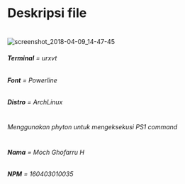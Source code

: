 # Deskripsi file
#
####
![screenshot_2018-04-09_14-47-45](https://user-images.githubusercontent.com/38096925/38485734-07043562-3c05-11e8-9e3e-0fc017373952.png)
####
###### **Terminal**  = urxvt
###### **Font**      = Powerline
###### **Distro**    = ArchLinux
#
###### Menggunakan phyton untuk mengeksekusi PS1 command
#
###### **Nama**    = Moch Ghofarru H
###### **NPM**     = 160403010035
